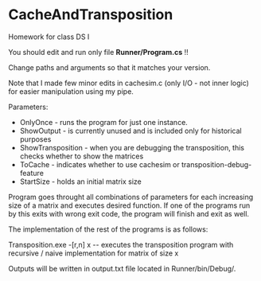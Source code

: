 # CacheAndTransposition
Homework for class DS I

You should edit and run only file **Runner/Program.cs** !!

Change paths and arguments so that it matches your version.

Note that I made few minor edits in cachesim.c (only I/O - not inner logic) for easier manipulation using my pipe.

Parameters:
  * OnlyOnce - runs the program for just one instance.
  * ShowOutput - is currently unused and is included only for historical purposes
  * ShowTransposition - when you are debugging the transposition, this checks whether to show the matrices
  * ToCache - indicates whether to use cachesim or transposition-debug-feature
  * StartSize - holds an initial matrix size
  
Program goes throught all combinations of parameters for each increasing size of a matrix and executes desired function. If one of the programs run by this exits with wrong exit code, the program will finish and exit as well.

The implementation of the rest of the programs is as follows:

Transposition.exe -[r,n] x
 -- executes the transposition program with recursive / naive implementation for matrix of size x
 
Outputs will be written in output.txt file located in Runner/bin/Debug/.
